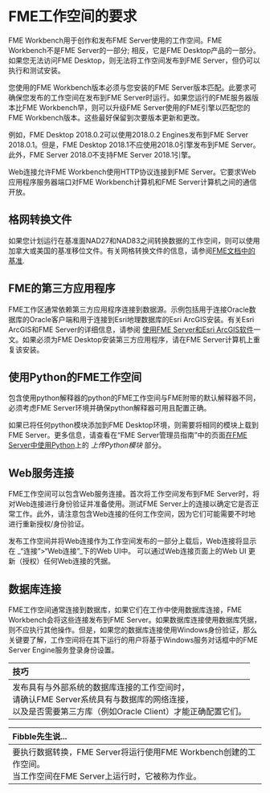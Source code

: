 # FME工作空间的要求

FME Workbench用于创作和发布FME Server使用的工作空间。FME Workbench不是FME Server的一部分; 相反，它是FME Desktop产品的一部分。如果您无法访问FME Desktop，则无法将工作空间发布到FME Server，但仍可以执行和测试安装。

您使用的FME Workbench版本必须与您安装的FME Server版本匹配。此要求可确保您发布的工作空间在发布到FME Server时运行。如果您运行的FME服务器版本比FME Workbench早，则可以升级FME Server使用的FME引擎以匹配您的FME Workbench版本。这些最好保留到次要版本更新和更改。

例如，FME Desktop 2018.0.2可以使用2018.0.2 Engines发布到FME Server 2018.0.1。但是，FME Desktop 2018.1不应使用2018.0引擎发布到FME Server。此外，FME Server 2018.0不支持FME Server 2018.1引擎。

Web连接允许FME Workbench使用HTTP协议连接到FME Server。它要求Web应用程序服务器端口对FME Workbench计算机和FME Server计算机之间的通信开放。

## 格网转换文件

如果您计划运行在基准面NAD27和NAD83之间转换数据的工作空间，则可以使用加拿大或美国的基准移位文件。有关网格转换文件的信息，请参阅[FME文档中的基准](http://docs.safe.com/fme/html/FME_Desktop_Documentation/FME_Workbench/CoordSys/Datums_in_FME.htm).

## FME的第三方应用程序

FME工作区通常依赖第三方应用程序连接到数据源。示例包括用于连接Oracle数据库的Oracle客户端和用于连接到Esri地理数据库的Esri ArcGIS安装。有关Esri ArcGIS和FME Server的详细信息，请参阅 [使用FME Server和Esri ArcGIS软件](https://knowledge.safe.com/articles/24153/using-fme-server-with-esri-software.html)一文。如果必须为FME Desktop安装第三方应用程序，请在FME Server计算机上重复该安装。

## 使用Python的FME工作空间

包含使用python解释器的python的FME工作空间与FME附带的默认解释器不同，必须考虑FME Server环境并确保python解释器可用且配置正确。

如果已将任何python模块添加到FME Desktop环境，则需要将相同的模块上载到FME Server。更多信息，请查看在“FME Server管理员指南”中的页面[在FME Server中使用Python](https://docs.safe.com/fme/html/FME_Server_Documentation/Content/AdminGuide/Using-Python-with-FME_Server.htm)上的 _上传Python模块_ 部分。

## Web服务连接

FME工作空间可以包含Web服务连接。首次将工作空间发布到FME Server时，将对Web连接进行身份验证并准备使用。测试FME Server上的连接以确定它是否正常工作。此外，请注意包含Web连接的任何工作空间，因为它们可能需要不时地进行重新授权/身份验证。

发布工作空间并将Web连接作为工作空间发布的一部分上载后，Web连接将显示在 _“连接”&gt;“Web连接”_下的Web UI中。 可以通过Web连接页面上的Web UI 更新（授权）任何Web连接的凭据。

## 数据库连接

FME工作空间通常连接到数据库，如果它们在工作中使用数据库连接，FME Workbench会将这些连接发布到FME Server。如果数据库连接使用数据库凭据，则不应执行其他操作。但是，如果您的数据库连接使用Windows身份验证，那么关键要了解，工作空间将在其下运行的用户将基于Windows服务对话框中的FME Server Engine服务登录身份设置。

|  技巧 |
| :--- |
|  发布具有与外部系统的数据库连接的工作空间时， <br>请确认FME Server系统具有与数据库的网络连接，  <br>以及是否需要第三方库（例如Oracle Client）才能正确配置它们。  |

|  Fibble先生说... |
| :--- |
|  要执行数据转换，FME Server将运行使用FME Workbench创建的工作空间。  <br>当工作空间在FME Server上运行时，它被称为作业。 |

